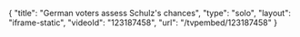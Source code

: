 {
    "title": "German voters assess Schulz's chances",
    "type": "solo",
    "layout": "iframe-static",
    "videoId": "123187458",
    "url": "\/tvpembed\/123187458"
}